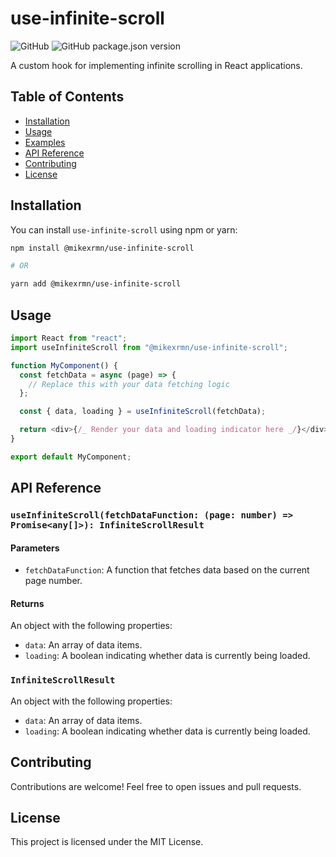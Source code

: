 # use-infinite-scroll

![GitHub](https://img.shields.io/github/license/mikedotJS/use-infinite-scroll) ![GitHub package.json version](https://img.shields.io/github/package-json/v/mikedotJS/use-infinite-scroll)

A custom hook for implementing infinite scrolling in React applications.

## Table of Contents

- [Installation](#installation)
- [Usage](#usage)
- [Examples](#examples)
- [API Reference](#api-reference)
- [Contributing](#contributing)
- [License](#license)

## Installation

You can install `use-infinite-scroll` using npm or yarn:

```bash
npm install @mikexrmn/use-infinite-scroll

# OR

yarn add @mikexrmn/use-infinite-scroll
```

## Usage

```javascript
import React from "react";
import useInfiniteScroll from "@mikexrmn/use-infinite-scroll";

function MyComponent() {
  const fetchData = async (page) => {
    // Replace this with your data fetching logic
  };

  const { data, loading } = useInfiniteScroll(fetchData);

  return <div>{/_ Render your data and loading indicator here _/}</div>;
}

export default MyComponent;
```

## API Reference

### `useInfiniteScroll(fetchDataFunction: (page: number) => Promise<any[]>): InfiniteScrollResult`

#### Parameters

- `fetchDataFunction`: A function that fetches data based on the current page number.

#### Returns

An object with the following properties:

- `data`: An array of data items.
- `loading`: A boolean indicating whether data is currently being loaded.

### `InfiniteScrollResult`

An object with the following properties:

- `data`: An array of data items.
- `loading`: A boolean indicating whether data is currently being loaded.

## Contributing

Contributions are welcome! Feel free to open issues and pull requests.

## License

This project is licensed under the MIT License.
